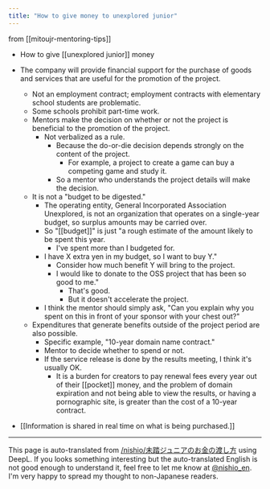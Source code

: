 ```yaml
---
title: "How to give money to unexplored junior"
---
```


from [[mitoujr-mentoring-tips]]
- How to give [[unexplored junior]] money
- The company will provide financial support for the purchase of goods and services that are useful for the promotion of the project.
    - Not an employment contract; employment contracts with elementary school students are problematic.
    - Some schools prohibit part-time work.
    - Mentors make the decision on whether or not the project is beneficial to the promotion of the project.
        - Not verbalized as a rule.
            - Because the do-or-die decision depends strongly on the content of the project.
                - For example, a project to create a game can buy a competing game and study it.
            - So a mentor who understands the project details will make the decision.
    - It is not a "budget to be digested."
        - The operating entity, General Incorporated Association Unexplored, is not an organization that operates on a single-year budget, so surplus amounts may be carried over.
        - So "[[budget]]" is just "a rough estimate of the amount likely to be spent this year.
            - I've spent more than I budgeted for.
        - I have X extra yen in my budget, so I want to buy Y."
            - Consider how much benefit Y will bring to the project.
            - I would like to donate to the OSS project that has been so good to me."
                - That's good.
                - But it doesn't accelerate the project.
        - I think the mentor should simply ask, "Can you explain why you spent on this in front of your sponsor with your chest out?"
    - Expenditures that generate benefits outside of the project period are also possible.
        - Specific example, "10-year domain name contract."
        - Mentor to decide whether to spend or not.
        - If the service release is done by the results meeting, I think it's usually OK.
            - It is a burden for creators to pay renewal fees every year out of their [[pocket]] money, and the problem of domain expiration and not being able to view the results, or having a pornographic site, is greater than the cost of a 10-year contract.

- [[Information is shared in real time on what is being purchased.]]
---
This page is auto-translated from [/nishio/未踏ジュニアのお金の渡し方](https://scrapbox.io/nishio/未踏ジュニアのお金の渡し方) using DeepL. If you looks something interesting but the auto-translated English is not good enough to understand it, feel free to let me know at [@nishio_en](https://twitter.com/nishio_en). I'm very happy to spread my thought to non-Japanese readers.
